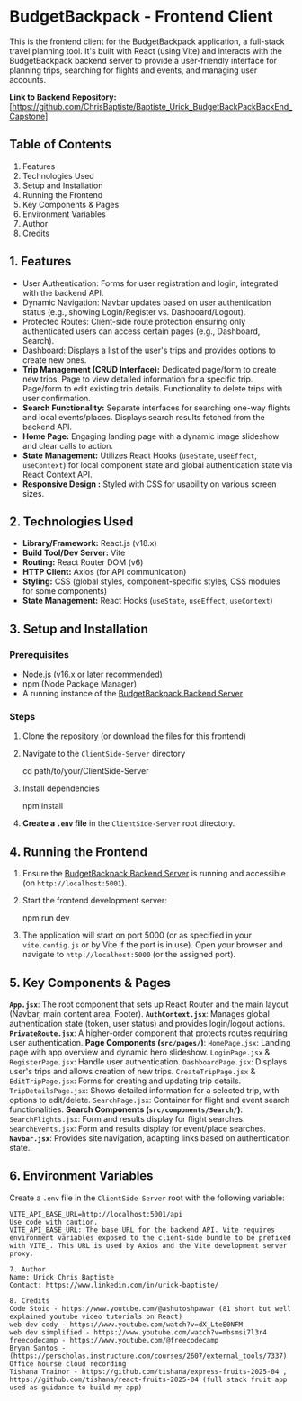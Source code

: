 # BudgetBackpack - Frontend Client

This is the frontend client for the BudgetBackpack application, a full-stack travel planning tool. It's built with React (using Vite) and interacts with the BudgetBackpack backend server to provide a user-friendly interface for planning trips, searching for flights and events, and managing user accounts.

**Link to Backend Repository:** [https://github.com/ChrisBaptiste/Baptiste_Urick_BudgetBackPackBackEnd_Capstone]

## Table of Contents
1.  Features
2.  Technologies Used
4.  Setup and Installation
5.  Running the Frontend
6.  Key Components & Pages
7.  Environment Variables
8.  Author
9.  Credits


## 1. Features

*   User Authentication: Forms for user registration and login, integrated with the backend API.
*   Dynamic Navigation: Navbar updates based on user authentication status (e.g., showing Login/Register vs. Dashboard/Logout).
*   Protected Routes: Client-side route protection ensuring only authenticated users can access certain pages (e.g., Dashboard, Search).
*   Dashboard: Displays a list of the user's trips and provides options to create new ones.
*   **Trip Management (CRUD Interface):**
       Dedicated page/form to create new trips.
       Page to view detailed information for a specific trip.
       Page/form to edit existing trip details.
       Functionality to delete trips with user confirmation.
*   **Search Functionality:**
       Separate interfaces for searching one-way flights and local events/places.
       Displays search results fetched from the backend API.
*   **Home Page:** Engaging landing page with a dynamic image slideshow and clear calls to action.
*   **State Management:** Utilizes React Hooks (`useState`, `useEffect`, `useContext`) for local component state and global   authentication state via React Context API.
*   **Responsive Design :** Styled with CSS for usability on various screen sizes.

## 2. Technologies Used

*   **Library/Framework:** React.js (v18.x)
*   **Build Tool/Dev Server:** Vite
*   **Routing:** React Router DOM (v6)
*   **HTTP Client:** Axios (for API communication)
*   **Styling:** CSS (global styles, component-specific styles, CSS modules for some components)
*   **State Management:** React Hooks (`useState`, `useEffect`, `useContext`)



## 3. Setup and Installation

### Prerequisites
*   Node.js (v16.x or later recommended)
*   npm (Node Package Manager)
*   A running instance of the [BudgetBackpack Backend Server](https://github.com/ChrisBaptiste/Baptiste_Urick_BudgetBackPackBackEnd_Capstone) 

### Steps
1.  Clone the repository (or download the files for this frontend)
    
2.  Navigate to the `ClientSide-Server` directory
    
    cd path/to/your/ClientSide-Server
    
3.  Install dependencies
    
    npm install
    
4.  **Create a `.env` file** in the `ClientSide-Server` root directory. 
## 4. Running the Frontend

1.  Ensure the [BudgetBackpack Backend Server](#link-to-backend-repository-your-github-link-to-backend-server-here) is running and accessible (on `http://localhost:5001`).
2.  Start the frontend development server:
    
    npm run dev
    
3.  The application will  start on port 5000 (or as specified in your `vite.config.js` or by Vite if the port is in use). Open your browser and navigate to `http://localhost:5000` (or the assigned port).

## 5. Key Components & Pages

   **`App.jsx`**: The root component that sets up React Router and the main layout (Navbar, main content area, Footer).
   **`AuthContext.jsx`**: Manages global authentication state (token, user status) and provides login/logout actions.
   **`PrivateRoute.jsx`**: A higher-order component that protects routes requiring user authentication.
   **Page Components (`src/pages/`)**:
       `HomePage.jsx`: Landing page with app overview and dynamic hero slideshow.
       `LoginPage.jsx` & `RegisterPage.jsx`: Handle user authentication.
       `DashboardPage.jsx`: Displays user's trips and allows creation of new trips.
       `CreateTripPage.jsx` & `EditTripPage.jsx`: Forms for creating and updating trip details.
       `TripDetailsPage.jsx`: Shows detailed information for a selected trip, with options to edit/delete.
       `SearchPage.jsx`: Container for flight and event search functionalities.
   **Search Components (`src/components/Search/`)**:
       `SearchFlights.jsx`: Form and results display for flight searches.
       `SearchEvents.jsx`: Form and results display for event/place searches.
   **`Navbar.jsx`**: Provides site navigation, adapting links based on authentication state.

## 6. Environment Variables

Create a `.env` file in the `ClientSide-Server` root with the following variable:

```env
VITE_API_BASE_URL=http://localhost:5001/api
Use code with caution.
VITE_API_BASE_URL: The base URL for the backend API. Vite requires environment variables exposed to the client-side bundle to be prefixed with VITE_. This URL is used by Axios and the Vite development server proxy.

7. Author
Name: Urick Chris Baptiste
Contact: https://www.linkedin.com/in/urick-baptiste/

8. Credits
Code Stoic - https://www.youtube.com/@ashutoshpawar (81 short but well explained youtube video tutorials on React)
web dev cody - https://www.youtube.com/watch?v=dX_LteE0NFM 
web dev simplified - https://www.youtube.com/watch?v=mbsmsi7l3r4
freecodecamp - https://www.youtube.com/@freecodecamp
Bryan Santos - (https://perscholas.instructure.com/courses/2607/external_tools/7337) Office hourse cloud recording
Tishana Trainor - https://github.com/tishana/express-fruits-2025-04 , https://github.com/tishana/react-fruits-2025-04 (full stack fruit app used as guidance to build my app)
